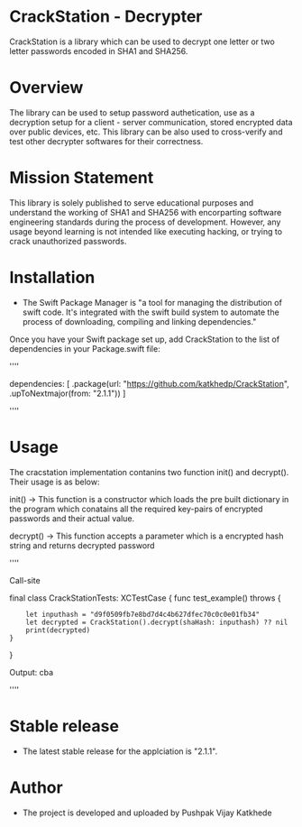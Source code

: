 # CrackStation - Decrypter
CrackStation is a library which can be used to decrypt one letter or two letter passwords encoded in SHA1 and SHA256.

# Overview
The library can be used to setup password authetication, use as a decryption setup for a client - server communication, stored encrypted data over public devices, etc. This library can be also used to cross-verify and test other decrypter softwares for their correctness.

# Mission Statement
This library is solely published to serve educational purposes and understand the working of SHA1 and SHA256 with encorparting software engineering standards during the process of development. However, any usage beyond learning is not intended like executing hacking, or trying to crack unauthorized passwords.

# Installation
- The Swift Package Manager is "a tool for managing the distribution of swift code. It's integrated with the swift build system to automate the process of downloading, compiling and linking dependencies."

Once you have your Swift package set up, add CrackStation to the list of dependencies in your Package.swift file:

''''

dependencies: [
    .package(url: "https://github.com/katkhedp/CrackStation", .upToNextmajor(from: "2.1.1"))
]

''''


# Usage

The cracstation implementation contanins two function init() and decrypt(). Their usage is as below:

init() -> This function is a constructor which loads the pre built dictionary in the program which conatains all the required key-pairs of encrypted passwords and their actual value.

decrypt() -> This function accepts a parameter which is a encrypted hash string and returns decrypted password


''''

Call-site

final class CrackStationTests: XCTestCase {
    func test_example() throws {

        let inputhash = "d9f0509fb7e8bd7d4c4b627dfec70c0c0e01fb34"
        let decrypted = CrackStation().decrypt(shaHash: inputhash) ?? nil
        print(decrypted)
    }
}



Output:
cba

''''


# Stable release
- The latest stable release for the applciation is "2.1.1".

# Author
- The project is developed and uploaded by Pushpak Vijay Katkhede




